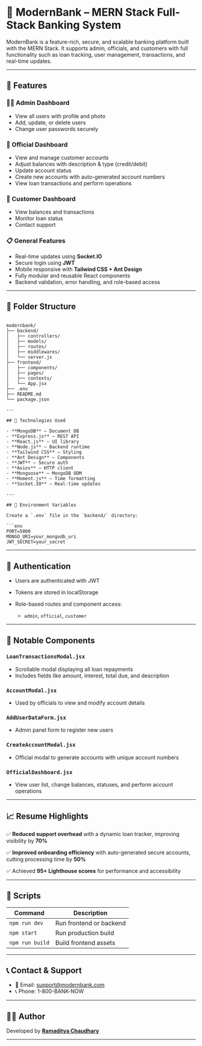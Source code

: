# 🏦 ModernBank – MERN Stack Full-Stack Banking System

ModernBank is a feature-rich, secure, and scalable banking platform built with the MERN Stack. It supports admin, officials, and customers with full functionality such as loan tracking, user management, transactions, and real-time updates.

---

## 🚀 Features

### 👨‍💼 Admin Dashboard
- View all users with profile and photo
- Add, update, or delete users
- Change user passwords securely

### 🏦 Official Dashboard
- View and manage customer accounts
- Adjust balances with description & type (credit/debit)
- Update account status
- Create new accounts with auto-generated account numbers
- View loan transactions and perform operations

### 👤 Customer Dashboard
- View balances and transactions
- Monitor loan status
- Contact support

### 📋 General Features
- Real-time updates using **Socket.IO**
- Secure login using **JWT**
- Mobile responsive with **Tailwind CSS + Ant Design**
- Fully modular and reusable React components
- Backend validation, error handling, and role-based access

---

## 📁 Folder Structure

```

modernbank/
├── backend/
│   ├── controllers/
│   ├── models/
│   ├── routes/
│   ├── middlewares/
│   └── server.js
├── frontend/
│   ├── components/
│   ├── pages/
│   ├── contexts/
│   └── App.jsx
├── .env
├── README.md
└── package.json

---

## 🧪 Technologies Used

- **MongoDB** – Document DB
- **Express.js** – REST API
- **React.js** – UI library
- **Node.js** – Backend runtime
- **Tailwind CSS** – Styling
- **Ant Design** – Components
- **JWT** – Secure auth
- **Axios** – HTTP client
- **Mongoose** – MongoDB ODM
- **Moment.js** – Time formatting
- **Socket.IO** – Real-time updates

---

## 🧾 Environment Variables

Create a `.env` file in the `backend/` directory:

```env
PORT=5000
MONGO_URI=your_mongodb_uri
JWT_SECRET=your_secret
````

---

## 🔐 Authentication

* Users are authenticated with JWT
* Tokens are stored in localStorage
* Role-based routes and component access:

  * `admin`, `official`, `customer`

---

## 🧩 Notable Components

### `LoanTransactionsModal.jsx`

* Scrollable modal displaying all loan repayments
* Includes fields like amount, interest, total due, and description

### `AccountModal.jsx`

* Used by officials to view and modify account details

### `AddUserDataForm.jsx`

* Admin panel form to register new users

### `CreateAccountModal.jsx`

* Official modal to generate accounts with unique account numbers

### `OfficialDashboard.jsx`

* View user list, change balances, statuses, and perform account operations

---

## 📈 Resume Highlights

✅ **Reduced support overhead** with a dynamic loan tracker, improving visibility by **70%**

✅ **Improved onboarding efficiency** with auto-generated secure accounts, cutting processing time by **50%**

✅ Achieved **95+ Lighthouse scores** for performance and accessibility

---

## 🔧 Scripts

| Command         | Description             |
| --------------- | ----------------------- |
| `npm run dev`   | Run frontend or backend |
| `npm start`     | Run production build    |
| `npm run build` | Build frontend assets   |

---

## 📞 Contact & Support

* 📧 Email: [support@modernbank.com](mailto:support@modernbank.com)
* 📞 Phone: 1-800-BANK-NOW

---

## 👨‍💻 Author

Developed by **[Ramaditya Chaudhary](https://github.com/ramaditya57)**

---
